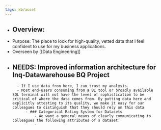 ```yaml
---
tags: kb/asset
---
```


- ## Overview:
- Purpose: The place to look for high-quality, vetted data that I feel confident to use for my business applications.
- Overseen by [[Data Engineering]]
- NEEDS: Improved information architecture for Inq-Datawarehouse BQ Project
	-
		- If I use data from here, I can trust my analysis.
		- Most end-users consuming from a BI tool or broadly available SQL terminal will not have the level of sophistication to be critical of where the data comes from. By putting data here and explicitly attesting to its quality, we make it easy for our colleagues to distinguish that they should rely on this data
			- ### Categorical Rating System for Datasets
				- We want a general means of clearly communicating to colleagues the following attributes of a dataset:
				-